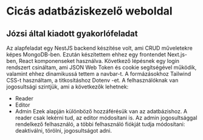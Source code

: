# Cicás adatbáziskezelő weboldal
## Józsi által kiadott gyakorlófeladat
Az alapfeladat egy NestJS backend készítése volt, ami CRUD műveletekre képes MongoDB-ben. Ezután készítettem ehhez egy frontendet Next.js-ben, React komponenseket használva. Következő lépésnek egy login rendszert csináltam, ami JSON Web Token és cookie segítségével működik, valamint ehhez dinamikussá tettem a navbar-t. A formázásokhoz Tailwind CSS-t használtam, a titkosításhoz Dotenv -et.
A felhasználóknak van jogosultsági szintjük, ami a következők lehetnek:
- Reader
- Editor
- Admin
Ezek alapján különböző hozzáférésük van az adatbázishoz. A reader csak lekérni tud, az editor módosítani is. Az admin jogosultsággal rendelkező felhasználó, a többi felhasználó fiókját tudja módosítani: deaktiválni, törölni, jogosultságot adni.
